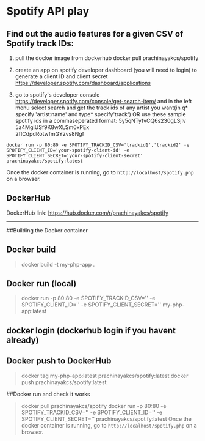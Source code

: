 # Spotify API play

## Find out the audio features for a given CSV of Spotify track IDs:

1. pull the docker image from dockerhub
docker pull prachinayakcs/spotify

2. create an app on spotify developer dashboard (you will need to login) to generate a client ID and client secret 
https://developer.spotify.com/dashboard/applications

3. go to spotify's developer console https://developer.spotify.com/console/get-search-item/ and in the left menu select search and get the track ids of any artist you want(in q* specify 'artist:name' and type* specify'track')
OR 
use these sample spotify ids in a commaseperated format:
5y5qNTyfvCQ6s230gLSjlv<br/>
5a4MgIUSf9K8wXLSm6xPEx<br/>
2fICdpdRotwfmGYzvs8Ngf<br/>


```
docker run -p 80:80 -e SPOTIFY_TRACKID_CSV='trackid1','trackid2' -e SPOTIFY_CLIENT_ID='your-spotify-client-id' -e SPOTIFY_CLIENT_SECRET='your-spotify-client-secret' prachinayakcs/spotify:latest
```

Once the docker container is running, go to `http://localhost/spotify.php` on a browser.


## DockerHub
DockerHub link: https://hub.docker.com/r/prachinayakcs/spotify

----

##Building the Docker container

## Docker build
> docker build -t my-php-app .

## Docker run (local)
> docker run -p 80:80 -e SPOTIFY_TRACKID_CSV='' -e SPOTIFY_CLIENT_ID='' -e SPOTIFY_CLIENT_SECRET='' my-php-app:latest


## docker login (dockerhub login if you havent already)


## Docker push to DockerHub
> docker tag my-php-app:latest prachinayakcs/spotify:latest
> docker push prachinayakcs/spotify:latest

##Docker run and check it works 
>docker pull prachinayakcs/spotify
>docker run -p 80:80 -e SPOTIFY_TRACKID_CSV='' -e SPOTIFY_CLIENT_ID='' -e SPOTIFY_CLIENT_SECRET='' prachinayakcs/spotify:latest
Once the docker container is running, go to `http://localhost/spotify.php` on a browser.
